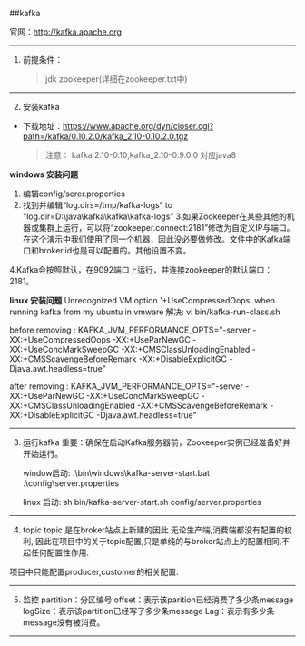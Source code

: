 ##kafka

官网：http://kafka.apache.org

--- 
1. 前提条件：
    >jdk
    >zookeeper(详细在zookeeper.txt中)



---
2. 安装kafka
- 下载地址：https://www.apache.org/dyn/closer.cgi?path=/kafka/0.10.2.0/kafka_2.10-0.10.2.0.tgz
   >注意：
   >kafka 2.10-0.10,kafka_2.10-0.9.0.0   对应java8
   >    

**windows 安装问题**
  1. 编辑config/serer.properties   
  2. 找到并编辑“log.dirs=/tmp/kafka-logs” to “log.dir=D:\java\kafka\kafka\kafka-logs” 
  3.如果Zookeeper在某些其他的机器或集群上运行，可以将“zookeeper.connect:2181”修改为自定义IP与端口。
    在这个演示中我们使用了同一个机器，因此没必要做修改。文件中的Kafka端口和broker.id也是可以配置的。其他设置不变。 

  4.Kafka会按照默认，在9092端口上运行，并连接zookeeper的默认端口：2181。

**linux 安装问题**
Unrecognized VM option '+UseCompressedOops' when running kafka from my ubuntu in vmware
解决:
vi bin/kafka-run-class.sh

before removing :
KAFKA_JVM_PERFORMANCE_OPTS="-server -XX:+UseCompressedOops -XX:+UseParNewGC -XX:+UseConcMarkSweepGC -XX:+CMSClassUnloadingEnabled -XX:+CMSScavengeBeforeRemark -XX:+DisableExplicitGC -Djava.awt.headless=true"

after removing :
KAFKA_JVM_PERFORMANCE_OPTS="-server -XX:+UseParNewGC -XX:+UseConcMarkSweepGC -XX:+CMSClassUnloadingEnabled -XX:+CMSScavengeBeforeRemark -XX:+DisableExplicitGC -Djava.awt.headless=true"


  ---
3. 运行kafka
    重要：确保在启动Kafka服务器前，Zookeeper实例已经准备好并开始运行。

    window启动:
    .\bin\windows\kafka-server-start.bat .\config\server.properties

    linux 启动:
    sh bin/kafka-server-start.sh  config/server.properties 



---
4. topic
  topic 是在broker站点上新建的因此 无论生产端,消费端都没有配置的权利,
  因此在项目中的关于topic配置,只是单纯的与broker站点上的配置相同,不起任何配置性作用.

  项目中只能配置producer,customer的相关配置.




---
5. 监控
  partition：分区编号
  offset：表示该parition已经消费了多少条message
  logSize：表示该partition已经写了多少条message
  Lag：表示有多少条message没有被消费。


---
























